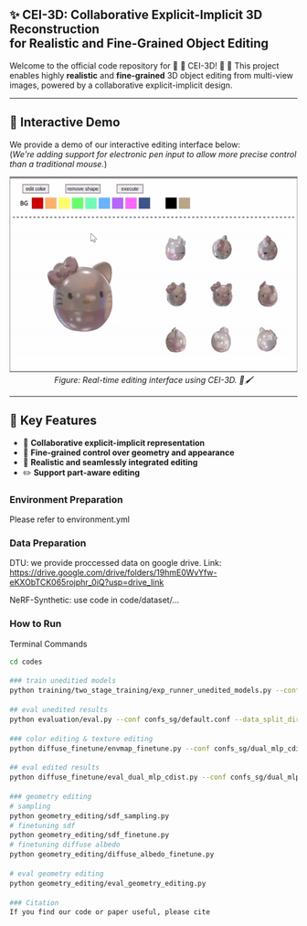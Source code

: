 <p align="center">
  <h2>
    ✨ CEI-3D: Collaborative Explicit-Implicit 3D Reconstruction<br>
             for Realistic and Fine-Grained Object Editing
  </h2>
</p>
Welcome to the official code repository for 🚀 🚀 CEI-3D! 🚀 🚀
This project enables highly <strong>realistic</strong> and <strong>fine-grained</strong> 3D object editing from multi-view images, powered by a collaborative explicit-implicit design.

---

## 🎥 Interactive Demo

We provide a demo of our interactive editing interface below:  
(*We're adding support for electronic pen input to allow more precise control than a traditional mouse.*)

<p align="center">
  <img src="assets/demo.gif" width="600"/>
  <br>
  <em>Figure: Real-time editing interface using CEI-3D. 🎨🖌️</em>
</p>

---

## 🧠 Key Features

- 🔄 **Collaborative explicit-implicit representation**
- 🎨 **Fine-grained control over geometry and appearance**
- 🧩 **Realistic and seamlessly integrated editing**
- ✏️ **Support part-aware editing**

### Environment Preparation
Please refer to environment.yml

### Data Preparation
DTU: we provide proccessed data on google drive. 
Link: https://drive.google.com/drive/folders/19hmE0WvYfw-eKXObTCK065rojphr_0iQ?usp=drive_link

NeRF-Synthetic: use code in code/dataset/...

### How to Run

Terminal Commands

```bash
cd codes

### train uneditied models
python training/two_stage_training/exp_runner_unedited_models.py --conf confs_sg/default_two_stage_training.conf --data_split_dir ../example_data/kitty/train --expname kitty --nepoch 2000 --max_niter 200001 --gamma 1.0

## eval unedited results
python evaluation/eval.py --conf confs_sg/default.conf --data_split_dir ../example_data/kitty/train --expname physg_synthetic/kitty --gamma 2.2  --exps_folder exps/0_unedited_models

### color editing & texture editing
python diffuse_finetune/envmap_finetune.py --conf confs_sg/dual_mlp_cdist.conf --data_split_dir ../example_data/kitty/edit1/data --expname physg_synthetic/kitty --exps_folder exps --gamma 1.0 --resolution 256 --edited_image ../example_data/kitty/edit1/edited_diffuse.png --n_epochs 2000 --mask_image ../example_data/kitty/edit1/scribble_mask.png --task 2_texture_editing --flag 0_unrelight_finetune --lr 1e-3

## eval edited results
python diffuse_finetune/eval_dual_mlp_cdist.py --conf confs_sg/dual_mlp_cdist.conf --data_split_dir ../example_data/kitty/train --expname physg_synthetic/kitty --exps_folder exps --gamma 2.2 --resolution 256 --model_params_dir ../iccv23/exps/2_texture_editing/kitty/0_unrelight_finetune --threshold 1e-1 --task 2_texture_editing --flag 2_unrelight_thres_1e-1

### geometry editing
# sampling
python geometry_editing/sdf_sampling.py 
# finetuning sdf
python geometry_editing/sdf_finetune.py
# finetuning diffuse albedo
python geometry_editing/diffuse_albedo_finetune.py

# eval geometry editing
python geometry_editing/eval_geometry_editing.py

### Citation
If you find our code or paper useful, please cite

